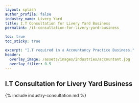 ```yaml
---
layout: splash 
author_profile: false 
industry_name: Livery Yard
title: I.T Consultation for Livery Yard Business
permalink: /it-consultation-for-livery-yard-business

toc: true
toc_sticky: true

excerpt: "I.T required in a Accountancy Practice Business."
header:
  overlay_image: /assets/images/industries/accountant.jpg
  overlay_filter: 0.5 
---
```


## I.T Consultation for Livery Yard Business

{% include industry-consultation.md %}
